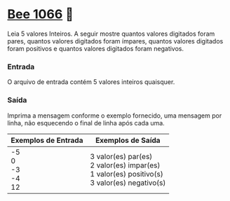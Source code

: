 # <a href="https://www.beecrowd.com.br/judge/pt/problems/view/1066"> Bee 1066</a> 🐝

Leia 5 valores Inteiros. A seguir mostre quantos valores digitados foram pares, quantos valores digitados foram ímpares, quantos valores digitados foram positivos e quantos valores digitados foram negativos.

### Entrada
O arquivo de entrada contém 5 valores inteiros quaisquer.

### Saída
Imprima a mensagem conforme o exemplo fornecido, uma mensagem por linha, não esquecendo o final de linha após cada uma.


| Exemplos de Entrada | Exemplos de Saída|
|---| ---|
|-5<br>0<br>-3<br>-4<br>12 | 3 valor(es) par(es)<br>2 valor(es) impar(es)<br>1 valor(es) positivo(s)<br>3 valor(es) negativo(s) |



